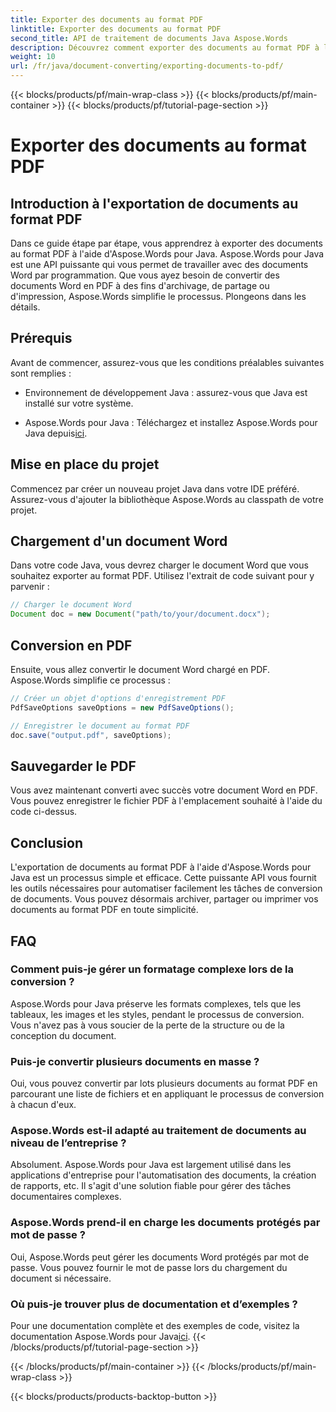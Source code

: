 ```yaml
---
title: Exporter des documents au format PDF
linktitle: Exporter des documents au format PDF
second_title: API de traitement de documents Java Aspose.Words
description: Découvrez comment exporter des documents au format PDF à l'aide d'Aspose.Words pour Java. Ce guide étape par étape simplifie le processus pour une conversion transparente des documents.
weight: 10
url: /fr/java/document-converting/exporting-documents-to-pdf/
---
```


{{< blocks/products/pf/main-wrap-class >}}
{{< blocks/products/pf/main-container >}}
{{< blocks/products/pf/tutorial-page-section >}}

# Exporter des documents au format PDF


## Introduction à l'exportation de documents au format PDF

Dans ce guide étape par étape, vous apprendrez à exporter des documents au format PDF à l'aide d'Aspose.Words pour Java. Aspose.Words pour Java est une API puissante qui vous permet de travailler avec des documents Word par programmation. Que vous ayez besoin de convertir des documents Word en PDF à des fins d'archivage, de partage ou d'impression, Aspose.Words simplifie le processus. Plongeons dans les détails.

## Prérequis

Avant de commencer, assurez-vous que les conditions préalables suivantes sont remplies :

- Environnement de développement Java : assurez-vous que Java est installé sur votre système.

-  Aspose.Words pour Java : Téléchargez et installez Aspose.Words pour Java depuis[ici](https://releases.aspose.com/words/java/).

## Mise en place du projet

Commencez par créer un nouveau projet Java dans votre IDE préféré. Assurez-vous d'ajouter la bibliothèque Aspose.Words au classpath de votre projet.

## Chargement d'un document Word

Dans votre code Java, vous devrez charger le document Word que vous souhaitez exporter au format PDF. Utilisez l'extrait de code suivant pour y parvenir :

```java
// Charger le document Word
Document doc = new Document("path/to/your/document.docx");
```

## Conversion en PDF

Ensuite, vous allez convertir le document Word chargé en PDF. Aspose.Words simplifie ce processus :

```java
// Créer un objet d'options d'enregistrement PDF
PdfSaveOptions saveOptions = new PdfSaveOptions();

// Enregistrer le document au format PDF
doc.save("output.pdf", saveOptions);
```

## Sauvegarder le PDF

Vous avez maintenant converti avec succès votre document Word en PDF. Vous pouvez enregistrer le fichier PDF à l'emplacement souhaité à l'aide du code ci-dessus.

## Conclusion

L'exportation de documents au format PDF à l'aide d'Aspose.Words pour Java est un processus simple et efficace. Cette puissante API vous fournit les outils nécessaires pour automatiser facilement les tâches de conversion de documents. Vous pouvez désormais archiver, partager ou imprimer vos documents au format PDF en toute simplicité.

## FAQ

### Comment puis-je gérer un formatage complexe lors de la conversion ?

Aspose.Words pour Java préserve les formats complexes, tels que les tableaux, les images et les styles, pendant le processus de conversion. Vous n'avez pas à vous soucier de la perte de la structure ou de la conception du document.

### Puis-je convertir plusieurs documents en masse ?

Oui, vous pouvez convertir par lots plusieurs documents au format PDF en parcourant une liste de fichiers et en appliquant le processus de conversion à chacun d'eux.

### Aspose.Words est-il adapté au traitement de documents au niveau de l’entreprise ?

Absolument. Aspose.Words pour Java est largement utilisé dans les applications d'entreprise pour l'automatisation des documents, la création de rapports, etc. Il s'agit d'une solution fiable pour gérer des tâches documentaires complexes.

### Aspose.Words prend-il en charge les documents protégés par mot de passe ?

Oui, Aspose.Words peut gérer les documents Word protégés par mot de passe. Vous pouvez fournir le mot de passe lors du chargement du document si nécessaire.

### Où puis-je trouver plus de documentation et d’exemples ?

 Pour une documentation complète et des exemples de code, visitez la documentation Aspose.Words pour Java[ici](https://reference.aspose.com/words/java/).
{{< /blocks/products/pf/tutorial-page-section >}}

{{< /blocks/products/pf/main-container >}}
{{< /blocks/products/pf/main-wrap-class >}}

{{< blocks/products/products-backtop-button >}}
